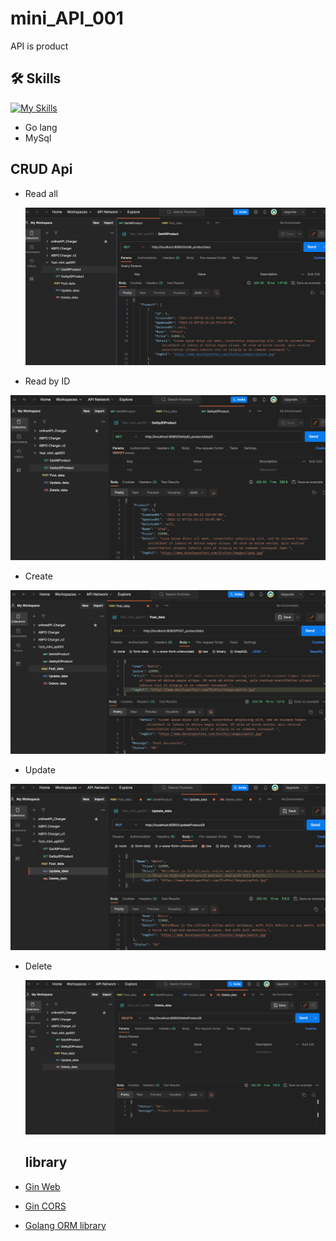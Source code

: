 # mini_API_001
API is product

## 🛠 Skills
[![My Skills](https://skillicons.dev/icons?i=golang&perline=3)](https://skillicons.dev)
- Go lang
- MySql

## CRUD Api 
- Read all
  
  ![Logo](https://github.com/Teerapoom/mini_API_001/blob/main/IMG/Get.png)

- Read by ID
  
![Logo](https://github.com/Teerapoom/mini_API_001/blob/main/IMG/GetBy.png)

- Create

![Logo](https://github.com/Teerapoom/mini_API_001/blob/main/IMG/Post.png)

- Update

![Logo](https://github.com/Teerapoom/mini_API_001/blob/main/IMG/Updata_api.png)

- Delete

  ![Logo](https://github.com/Teerapoom/mini_API_001/blob/main/IMG/Delete.png)

  ## library

 - [Gin Web](https://github.com/gin-gonic/gin)
 - [Gin CORS](https://github.com/gin-contrib/cors)
 - [Golang ORM library](https://gorm.io/)
